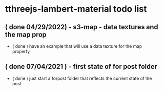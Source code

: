 # tthreejs-lambert-material todo list

## ( done 04/29/2022) - s3-map - data textures and the map prop
* ( done ) have an example that will use a data texture for the map property

## ( done 07/04/2021 ) - first state of for post folder
* ( done ) just start a forpost folder that reflects the current state of the post